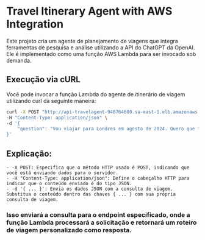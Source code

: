 # Travel Itinerary Agent with AWS Integration

Este projeto cria um agente de planejamento de viagens que integra ferramentas de pesquisa e análise utilizando a API do ChatGPT da OpenAI. Ele é implementado como uma função AWS Lambda para ser invocado sob demanda.

## Execução via cURL
Você pode invocar a função Lambda do agente de itinerário de viagem utilizando curl da seguinte maneira:

```bash
curl -X POST "http://api-travelagent-946764600.sa-east-1.elb.amazonaws.com" \
-H "Content-Type: application/json" \
-d '{
    "question": "Vou viajar para Londres em agosto de 2024. Quero que faça para um roteiro de viagem para mim com eventos que irão ocorrer na data da viagem e com o preço de passagem de São Paulo para Londres." 
}'
```

## Explicação:
    - -X POST: Especifica que o método HTTP usado é POST, indicando que você está enviando dados para o servidor.
    - -H "Content-Type: application/json": Define o cabeçalho HTTP para indicar que o conteúdo enviado é do tipo JSON.
    - -d '{ ... }': Envia os dados JSON com a consulta de viagem. Substitua o conteúdo dentro das chaves { ... } com sua própria consulta de viagem.
### Isso enviará a consulta para o endpoint especificado, onde a função Lambda processará a solicitação e retornará um roteiro de viagem personalizado como resposta.

